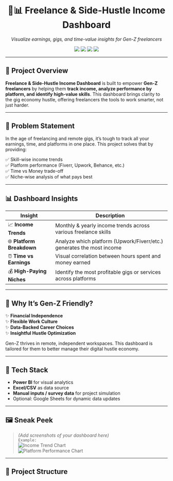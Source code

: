 <h1 align="center">💼📊 Freelance & Side-Hustle Income Dashboard</h1>
<p align="center">
  <em>Visualize earnings, gigs, and time-value insights for Gen-Z freelancers</em>
</p>

<p align="center">
  <img src="https://img.shields.io/badge/PowerBI-Dashboard-blueviolet?style=for-the-badge" />
  <img src="https://img.shields.io/badge/Freelancing-Fiverr%2FUpwork-green?style=for-the-badge" />
  <img src="https://img.shields.io/badge/Gen--Z-SideHustle-orange?style=for-the-badge" />
  <img src="https://img.shields.io/badge/Data--Driven-Insights-blue?style=for-the-badge" />
</p>

---

## 🚀 Project Overview

**Freelance & Side-Hustle Income Dashboard** is built to empower **Gen-Z freelancers** by helping them **track income, analyze performance by platform, and identify high-value skills**. This dashboard brings clarity to the gig economy hustle, offering freelancers the tools to work smarter, not just harder.

---

## 📌 Problem Statement

In the age of freelancing and remote gigs, it’s tough to track all your earnings, time, and platforms in one place. This project solves that by providing:

✅ Skill-wise income trends  
✅ Platform performance (Fiverr, Upwork, Behance, etc.)  
✅ Time vs Money trade-off  
✅ Niche-wise analysis of what pays best

---

## 📊 Dashboard Insights

| Insight                         | Description                                                                 |
|-------------------------------|-----------------------------------------------------------------------------|
| 📈 **Income Trends**           | Monthly & yearly income trends across various freelance skills              |
| 🌐 **Platform Breakdown**      | Analyze which platform (Upwork/Fiverr/etc.) generates the most income       |
| ⏰ **Time vs Earnings**        | Visual correlation between hours spent and money earned                     |
| 💰 **High-Paying Niches**      | Identify the most profitable gigs or services across platforms              |

---

## 🎯 Why It’s Gen-Z Friendly?

✨ **Financial Independence**  
✨ **Flexible Work Culture**  
✨ **Data-Backed Career Choices**  
✨ **Insightful Hustle Optimization**

Gen-Z thrives in remote, independent workspaces. This dashboard is tailored for them to better manage their digital hustle economy.

---

## 🧰 Tech Stack

- **Power BI** for visual analytics  
- **Excel/CSV** as data source  
- **Manual inputs / survey data** for project simulation  
- Optional: Google Sheets for dynamic data updates

---

## 🖼️ Sneak Peek

> *(Add screenshots of your dashboard here)*  
> `Example:`  
> ![Income Trend Chart](link-to-image)  
> ![Platform Performance Chart](link-to-image)

---

## 📁 Project Structure


